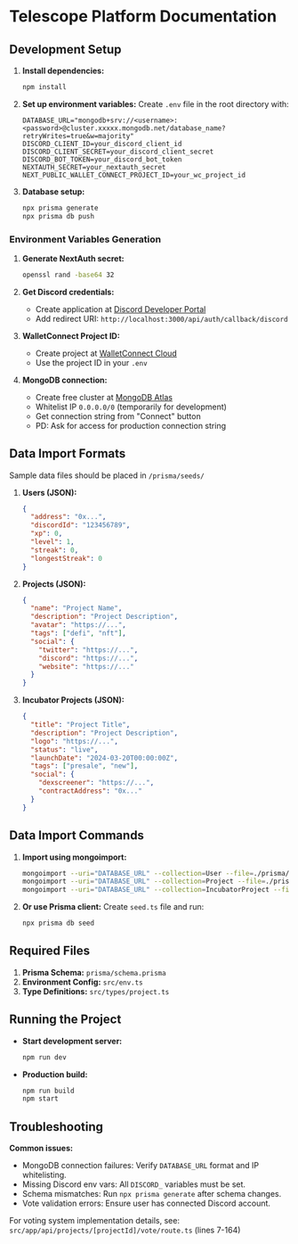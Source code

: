 # Telescope Platform Documentation

## Development Setup

1. **Install dependencies:**
   ```bash
   npm install
   ```

2. **Set up environment variables:**
   Create `.env` file in the root directory with:
   ```plaintext
   DATABASE_URL="mongodb+srv://<username>:<password>@cluster.xxxxx.mongodb.net/database_name?retryWrites=true&w=majority"
   DISCORD_CLIENT_ID=your_discord_client_id
   DISCORD_CLIENT_SECRET=your_discord_client_secret
   DISCORD_BOT_TOKEN=your_discord_bot_token
   NEXTAUTH_SECRET=your_nextauth_secret
   NEXT_PUBLIC_WALLET_CONNECT_PROJECT_ID=your_wc_project_id
   ```

3. **Database setup:**
   ```bash
   npx prisma generate
   npx prisma db push
   ```

### Environment Variables Generation

1. **Generate NextAuth secret:**
   ```bash
   openssl rand -base64 32
   ```

2. **Get Discord credentials:**
   - Create application at [Discord Developer Portal](https://discord.com/developers/applications)
   - Add redirect URI: `http://localhost:3000/api/auth/callback/discord`

3. **WalletConnect Project ID:**
   - Create project at [WalletConnect Cloud](https://cloud.walletconnect.com)
   - Use the project ID in your `.env`

4. **MongoDB connection:**
   - Create free cluster at [MongoDB Atlas](https://www.mongodb.com/atlas)
   - Whitelist IP `0.0.0.0/0` (temporarily for development)
   - Get connection string from "Connect" button
   - PD: Ask for access for production connection string

## Data Import Formats

Sample data files should be placed in `/prisma/seeds/`

1. **Users (JSON):**
   ```json
   {
     "address": "0x...",
     "discordId": "123456789",
     "xp": 0,
     "level": 1,
     "streak": 0,
     "longestStreak": 0
   }
   ```

2. **Projects (JSON):**
   ```json
   {
     "name": "Project Name",
     "description": "Project Description",
     "avatar": "https://...",
     "tags": ["defi", "nft"],
     "social": {
       "twitter": "https://...",
       "discord": "https://...",
       "website": "https://..."
     }
   }
   ```

3. **Incubator Projects (JSON):**
   ```json
   {
     "title": "Project Title",
     "description": "Project Description",
     "logo": "https://...",
     "status": "live",
     "launchDate": "2024-03-20T00:00:00Z",
     "tags": ["presale", "new"],
     "social": {
       "dexscreener": "https://...",
       "contractAddress": "0x..."
     }
   }
   ```

## Data Import Commands

1. **Import using mongoimport:**
   ```bash
   mongoimport --uri="DATABASE_URL" --collection=User --file=./prisma/seeds/users.json --jsonArray
   mongoimport --uri="DATABASE_URL" --collection=Project --file=./prisma/seeds/projects.json --jsonArray
   mongoimport --uri="DATABASE_URL" --collection=IncubatorProject --file=./prisma/seeds/incubator.json --jsonArray
   ```

2. **Or use Prisma client:**
   Create `seed.ts` file and run:
   ```bash
   npx prisma db seed
   ```

## Required Files

1. **Prisma Schema:** `prisma/schema.prisma`
2. **Environment Config:** `src/env.ts`
3. **Type Definitions:** `src/types/project.ts`

## Running the Project

- **Start development server:**
  ```bash
  npm run dev
  ```

- **Production build:**
  ```bash
  npm run build
  npm start
  ```

## Troubleshooting

**Common issues:**
- MongoDB connection failures: Verify `DATABASE_URL` format and IP whitelisting.
- Missing Discord env vars: All `DISCORD_` variables must be set.
- Schema mismatches: Run `npx prisma generate` after schema changes.
- Vote validation errors: Ensure user has connected Discord account.

For voting system implementation details, see:
`src/app/api/projects/[projectId]/vote/route.ts` (lines 7-164)